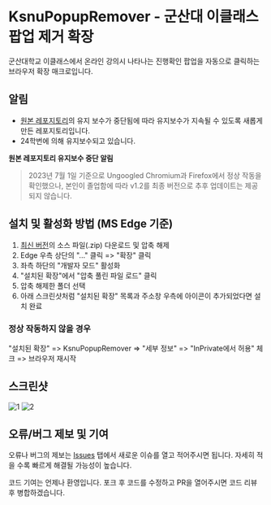 # KsnuPopupRemover - 군산대 이클래스 팝업 제거 확장

군산대학교 이클래스에서 온라인 강의시 나타나는 진행확인 팝업을 자동으로 클릭하는 브라우저 확장 매크로입니다.

## 알림
* [원본 레포지토리](https://github.com/antibiotics11/KsnuPopupRemover)의 유지 보수가 중단됨에 따라 유지보수가 지속될 수 있도록 새롭게 만든 레포지토리입니다.
* 24학번에 의해 유지보수되고 있습니다.

**원본 레포지토리 유지보수 중단 알림**
> 2023년 7월 1일 기준으로 Ungoogled Chromium과 Firefox에서 정상 작동을 확인했으나, 본인이 졸업함에 따라 v1.2를 최종 버전으로 추후 업데이트는 제공되지 않습니다.

## 설치 및 활성화 방법 (MS Edge 기준)

1. [최신 버전](https://github.com/p-sw/KsnuPopupRemover/releases/tag/v.1.3-alpha)의 소스 파일(.zip) 다운로드 및 압축 해제
2. Edge 우측 상단의 "..." 클릭 => "확장" 클릭
3. 좌측 하단의 "개발자 모드" 활성화
4. "설치된 확장"에서 "압축 풀린 파일 로드" 클릭
5. 압축 해제한 폴더 선택
6. 아래 스크린샷처럼 "설치된 확장" 목록과 주소창 우측에 아이콘이 추가되었다면 설치 완료

### 정상 작동하지 않을 경우
"설치된 확장" => KsnuPopupRemover => "세부 정보" => "InPrivate에서 허용" 체크 => 브라우저 재시작

## 스크린샷

![1](https://user-images.githubusercontent.com/75349747/131472983-3403cc72-8c68-47ca-892f-34463f015f65.PNG)
![2](https://user-images.githubusercontent.com/75349747/138016726-bbedb7dc-02ea-4384-b3f3-40fd27142f3c.png)

## 오류/버그 제보 및 기여

오류나 버그의 제보는 [Issues](https://github.com/p-sw/KsnuPopupRemover/issues) 탭에서 새로운 이슈를 열고 적어주시면 됩니다. 자세히 적을 수록 빠르게 해결될 가능성이 높습니다.

코드 기여는 언제나 환영입니다. 포크 후 코드를 수정하고 PR을 열어주시면 코드 리뷰 후 병합하겠습니다.
